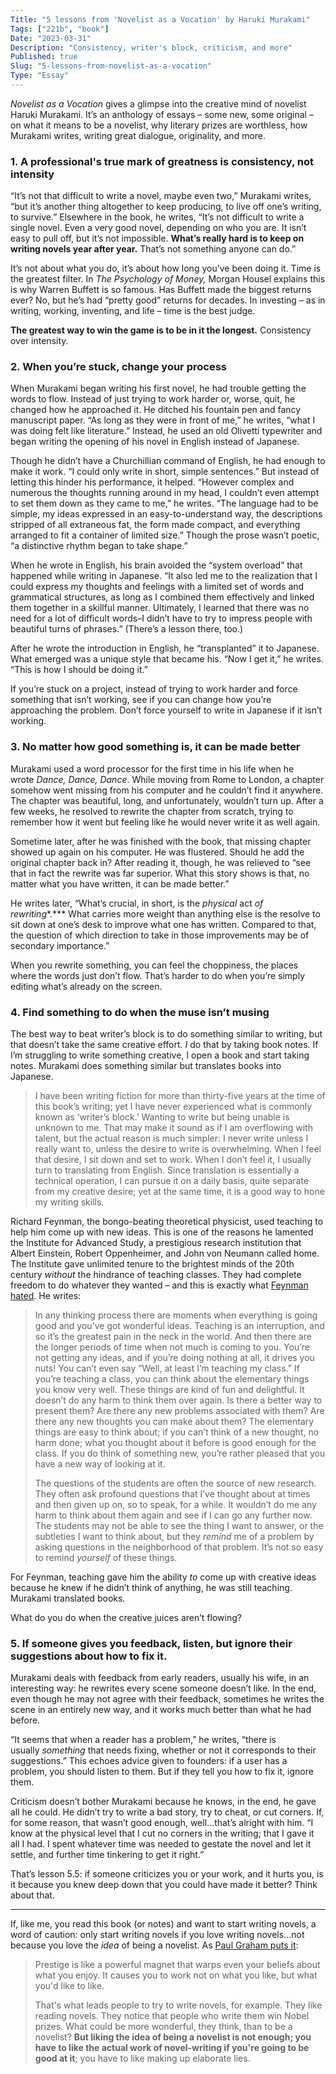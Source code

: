```yaml
---
Title: "5 lessons from 'Novelist as a Vocation' by Haruki Murakami"
Tags: ["221b", "book"]
Date: "2023-03-31"
Description: "Consistency, writer's block, criticism, and more"
Published: true
Slug: "5-lessons-from-novelist-as-a-vocation"
Type: "Essay"
---
```

*Novelist as a Vocation* gives a glimpse into the creative mind of novelist Haruki Murakami. It’s an anthology of essays – some new, some original – on what it means to be a novelist, why literary prizes are worthless, how Murakami writes, writing great dialogue, originality, and more.

### 1. A professional's true mark of greatness is consistency, not intensity

“It’s not that difficult to write a novel, maybe even two,” Murakami writes, “but it’s another thing altogether to keep producing, to live off one’s writing, to survive.” Elsewhere in the book, he writes, “It’s not difficult to write a single novel. Even a very good novel, depending on who you are. It isn’t easy to pull off, but it’s not impossible. **What’s really hard is to keep on writing novels year after year.** That’s not something anyone can do.”

It’s not about what you do, it’s about how long you’ve been doing it. Time is the greatest filter. In *The Psychology of Money,* Morgan Housel explains this is why Warren Buffett is so famous. Has Buffett made the biggest returns ever? No, but he’s had “pretty good” returns for decades. In investing – as in writing, working, inventing, and life – time is the best judge.

**The greatest way to win the game is to be in it the longest.** Consistency over intensity.

### 2. When you’re stuck, change your process

When Murakami began writing his first novel, he had trouble getting the words to flow. Instead of just trying to work harder or, worse, quit, he changed how he approached it. He ditched his fountain pen and fancy manuscript paper. “As long as they were in front of me,” he writes, “what I was doing felt like literature.” Instead, he used an old Olivetti typewriter and began writing the opening of his novel in English instead of Japanese.

Though he didn’t have a Churchillian command of English, he had enough to make it work. “I could only write in short, simple sentences.” But instead of letting this hinder his performance, it helped. “However complex and numerous the thoughts running around in my head, I couldn’t even attempt to set them down as they came to me,” he writes. “The language had to be simple, my ideas expressed in an easy-to-understand way, the descriptions stripped of all extraneous fat, the form made compact, and everything arranged to fit a container of limited size.” Though the prose wasn’t poetic, “a distinctive rhythm began to take shape.”

When he wrote in English, his brain avoided the “system overload” that happened while writing in Japanese. “It also led me to the realization that I could express my thoughts and feelings with a limited set of words and grammatical structures, as long as I combined them effectively and linked them together in a skillful manner. Ultimately, I learned that there was no need for a lot of difficult words–I didn’t have to try to impress people with beautiful turns of phrases.” (There’s a lesson there, too.)

After he wrote the introduction in English, he “transplanted” it to Japanese. What emerged was a unique style that became his. “Now I get it,” he writes. “This is how I should be doing it.”

If you’re stuck on a project, instead of trying to work harder and force something that isn’t working, see if you can change how you’re approaching the problem. Don’t force yourself to write in Japanese if it isn’t working.

### 3. No matter how good something is, it can be made better

Murakami used a word processor for the first time in his life when he wrote *Dance, Dance, Dance*. While moving from Rome to London, a chapter somehow went missing from his computer and he couldn’t find it anywhere. The chapter was beautiful, long, and unfortunately, wouldn’t turn up. After a few weeks, he resolved to rewrite the chapter from scratch, trying to remember how it went but feeling like he would never write it as well again.

Sometime later, after he was finished with the book, that missing chapter showed up again on his computer. He was flustered. Should he add the original chapter back in? After reading it, though, he was relieved to “see that in fact the rewrite was far superior. What this story shows is that, no matter what you have written, it can be made better.”

He writes later, “What’s crucial, in short, is the *physical* act *of rewriting**.*** What carries more weight than anything else is the resolve to sit down at one’s desk to improve what one has written. Compared to that, the question of which direction to take in those improvements may be of secondary importance.”

When you rewrite something, you can feel the choppiness, the places where the words just don’t flow. That’s harder to do when you’re simply editing what’s already on the screen.

### 4. Find something to do when the muse isn’t musing

The best way to beat writer’s block is to do something similar to writing, but that doesn’t take the same creative effort. *I* do that by taking book notes. If I’m struggling to write something creative, I open a book and start taking notes. Murakami does something similar but translates books into Japanese.

> I have been writing fiction for more than thirty-five years at the time of this book’s writing; yet I have never experienced what is commonly known as ‘writer’s block.’ Wanting to write but being unable is unknown to me. That may make it sound as if I am overflowing with talent, but the actual reason is much simpler: I never write unless I really want to, unless the desire to write is overwhelming. When I feel that desire, I sit down and set to work. When I don’t feel it, I usually turn to translating from English. Since translation is essentially a technical operation, I can pursue it on a daily basis, quite separate from my creative desire; yet at the same time, it is a good way to hone my writing skills.
>

Richard Feynman, the bongo-beating theoretical physicist, used teaching to help him come up with new ideas. This is one of the reasons he lamented the Institute for Advanced Study, a prestigious research institution that Albert Einstein, Robert Oppenheimer, and John von Neumann called home. The Institute gave unlimited tenure to the brightest minds of the 20th century *without* the hindrance of teaching classes. They had complete freedom to do whatever they wanted – and this is exactly what [Feynman hated](https://a.co/d/2p1bf8i). He writes:

> In any thinking process there are moments when everything is going good and you’ve got wonderful ideas. Teaching is an interruption, and so it’s the greatest pain in the neck in the world. And then there are the longer periods of time when not much is coming to you. You’re not getting any ideas, and if you’re doing nothing at all, it drives you nuts! You can’t even say “Well, at least I’m teaching my class.” If you’re teaching a class, you can think about the elementary things you know very well. These things are kind of fun and delightful. It doesn’t do any harm to think them over again. Is there a better way to present them? Are there any new problems associated with them? Are there any new thoughts you can make about them? The elementary things are easy to think about; if you can’t think of a new thought, no harm done; what you thought about it before is good enough for the class. If you do think of something new, you’re rather pleased that you have a new way of looking at it.
>
>
> The questions of the students are often the source of new research. They often ask profound questions that I’ve thought about at times and then given up on, so to speak, for a while. It wouldn’t do me any harm to think about them again and see if I can go any further now. The students may not be able to see the thing I want to answer, or the subtleties I want to think about, but they *remind* me of a problem by asking questions in the neighborhood of that problem. It’s not so easy to remind *yourself* of these things.
>

For Feynman, teaching gave him the ability *to* come up with creative ideas because he knew if he didn’t think of anything, he was still teaching. Murakami translated books.

What do you do when the creative juices aren’t flowing?

### 5. If someone gives you feedback, listen, but ignore their suggestions about how to fix it.

Murakami deals with feedback from early readers, usually his wife, in an interesting way: he rewrites every scene someone doesn’t like. In the end, even though he may not agree with their feedback, sometimes he writes the scene in an entirely new way, and it works much better than what he had before.

“It seems that when a reader has a problem,” he writes, “there is usually *something* that needs fixing, whether or not it corresponds to their suggestions.” This echoes advice given to founders: if a user has a problem, you should listen to them. But if they tell you how to fix it, ignore them.

Criticism doesn’t bother Murakami because he knows, in the end, he gave all he could. He didn’t try to write a bad story, try to cheat, or cut corners. If, for some reason, that wasn’t good enough, well…that’s alright with him. “I know at the physical level that I cut no corners in the writing; that I gave it all I had. I spent whatever time was needed to gestate the novel and let it settle, and further time tinkering to get it right.”

That’s lesson 5.5: if someone criticizes you or your work, and it hurts you, is it because you knew deep down that you could have made it better? Think about that.

---

If, like me, you read this book (or notes) and want to start writing novels, a word of caution: only start writing novels if you love writing novels…not because you love the *idea* of being a novelist. As [Paul Graham puts it](http://www.paulgraham.com/love.html):

> Prestige is like a powerful magnet that warps even your beliefs about what you enjoy. It causes you to work not on what you like, but what you'd like to like.
>
>
> That's what leads people to try to write novels, for example. They like reading novels. They notice that people who write them win Nobel prizes. What could be more wonderful, they think, than to be a novelist? **But liking the idea of being a novelist is not enough; you have to like the actual work of novel-writing if you're going to be good at it**; you have to like making up elaborate lies.
>
